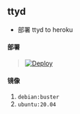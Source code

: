 ## ttyd
- 部署 ttyd to heroku

#### 部署
> [![Deploy](https://www.herokucdn.com/deploy/button.png)](https://dashboard.heroku.com/new?template=https://github.com/bpshou/hk-ttyd)

#### 镜像
1. `debian:buster`
2. `ubuntu:20.04`

